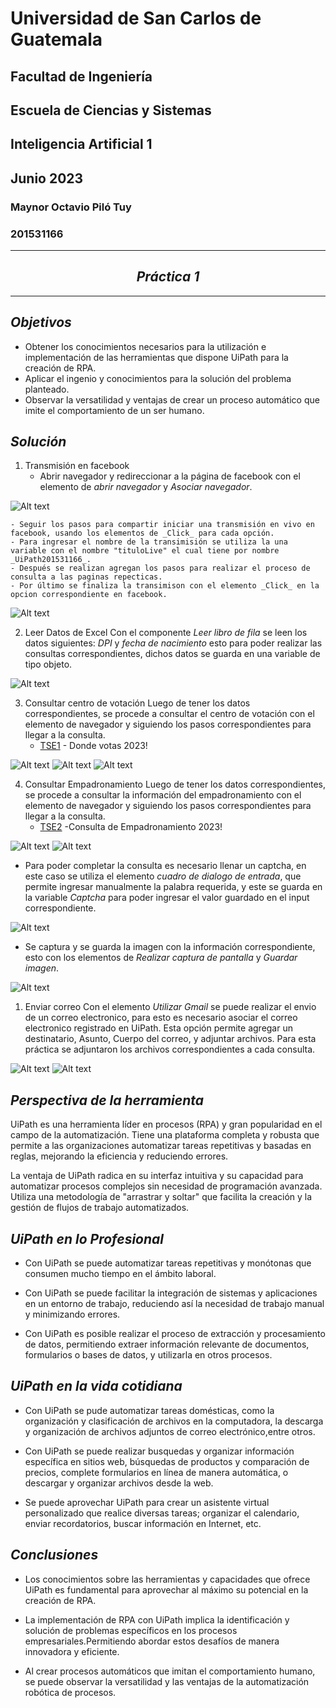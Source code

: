 # Universidad de San Carlos de Guatemala
## Facultad de Ingeniería
## Escuela de Ciencias y Sistemas
## Inteligencia Artificial 1
## Junio 2023
### Maynor Octavio Piló Tuy
### 201531166
---
<center> <h2> <i> Práctica 1 </i> </h2> </center>

---

## _Objetivos_

- Obtener los conocimientos necesarios para la utilización e implementación de las herramientas que dispone UiPath para la creación de RPA.
- Aplicar el ingenio y conocimientos para   la solución del problema planteado. 
- Observar la versatilidad y ventajas de crear un proceso automático que imite el comportamiento de un ser humano.

## _Solución_

1. Transmisión en facebook
   - Abrir navegador y redireccionar a la página de facebook con el elemento de _abrir navegador_ y _Asociar navegador_.

![Alt text](image.png)

    - Seguir los pasos para compartir iniciar una transmisión en vivo en facebook, usando los elementos de _Click_ para cada opción.
    - Para ingresar el nombre de la transimisión se utiliza la una variable con el nombre "tituloLive" el cual tiene por nombre _UiPath201531166_.
    - Después se realizan agregan los pasos para realizar el proceso de consulta a las paginas repecticas.
    - Por último se finaliza la transimison con el elemento _Click_ en la opcion correspondiente en facebook.

![Alt text](image-2.png)

2. Leer Datos de Excel
   Con el componente _Leer libro de fila_ se leen los datos siguientes:  _DPI_ y _fecha de nacimiento_ esto para poder realizar las consultas correspondientes, dichos datos se guarda en una variable de tipo objeto.

![Alt text](image-3.png)

3. Consultar centro de votación
   Luego de tener los datos correspondientes, se procede a consultar el centro de votación con el elemento de navegador y siguiendo los pasos correspondientes para llegar a la consulta.
   - [TSE1] - Donde votas 2023!
  
![Alt text](image-1.png)
![Alt text](image-4.png)
![Alt text](image-5.png)

4. Consultar Empadronamiento
   Luego de tener los datos correspondientes, se procede a consultar la información del empadronamiento con el elemento de navegador y siguiendo los pasos correspondientes para llegar a la consulta.
   - [TSE2] -Consulta de Empadronamiento 2023!
  
![Alt text](image-6.png)
![Alt text](image-7.png)
   
   - Para poder completar la consulta es necesario llenar un captcha, en este caso se utiliza el elemento _cuadro de dialogo de entrada_, que permite ingresar manualmente la palabra requerida, y este se guarda en la variable _Captcha_ para poder ingresar el valor guardado en el input correspondiente.
  
![Alt text](image-8.png)

  - Se captura y se guarda la imagen con la información correspondiente, esto con los elementos de _Realizar captura de pantalla_ y _Guardar imagen_.
  
![Alt text](image-9.png)

1. Enviar correo
   Con el elemento _Utilizar Gmail_ se puede realizar el envio de un correo electronico, para esto es necesario asociar el correo electronico registrado en UiPath. 
   Esta opción permite agregar un destinatario, Asunto, Cuerpo del correo, y adjuntar archivos. Para esta práctica se adjuntaron los archivos correspondientes a cada consulta. 

![Alt text](image-10.png)
![Alt text](image-11.png)


## _Perspectiva de la herramienta_
UiPath es una herramienta líder en procesos (RPA)  y gran  popularidad en el campo de la automatización. Tiene una plataforma completa y robusta que permite a las organizaciones automatizar tareas repetitivas y basadas en reglas, mejorando la eficiencia y reduciendo errores.

La ventaja de UiPath radica en su interfaz intuitiva y su capacidad para automatizar procesos complejos sin necesidad de programación avanzada. Utiliza una metodología de "arrastrar y soltar" que facilita la creación y la gestión de flujos de trabajo automatizados.


## _UiPath en lo Profesional_
- Con UiPath se puede automatizar tareas repetitivas y monótonas que consumen mucho tiempo en el ámbito laboral. 

- Con UiPath se puede facilitar  la integración de sistemas y aplicaciones en un entorno de trabajo, reduciendo así la necesidad de trabajo manual y minimizando errores.

- Con  UiPath es posible realizar el proceso  de extracción y procesamiento de datos, permitiendo  extraer información relevante de documentos, formularios o bases de datos, y utilizarla en otros procesos.

## _UiPath en la vida cotidiana_
- Con UiPath se pude  automatizar tareas domésticas, como la organización y clasificación de archivos en la computadora, la descarga y organización de archivos adjuntos de correo electrónico,entre otros.

- Con  UiPath se puede realizar busquedas y organizar información específica en sitios web,  búsquedas de productos y comparación de precios, complete formularios en línea de manera automática, o descargar y organizar archivos desde la web.

- Se puede aprovechar UiPath para crear un asistente virtual personalizado que realice diversas tareas; organizar el calendario, enviar recordatorios, buscar información en Internet, etc.


## _Conclusiones_
- Los conocimientos sobre las herramientas y capacidades que ofrece UiPath es fundamental para aprovechar al máximo su potencial en la creación de RPA. 

- La implementación de RPA con UiPath implica la identificación y solución de problemas específicos en los procesos empresariales.Permitiendo abordar estos desafíos de manera innovadora y eficiente.

-  Al crear procesos automáticos que imitan el comportamiento humano, se puede observar la versatilidad y las ventajas de la automatización robótica de procesos. 

[TSE1]: <https://dondevotas2023.tse.org.gt>
[TSE2]: <https://tse.org.gt/index.php/sistema-de-estadisticas/consulta-de-afiliacion>
